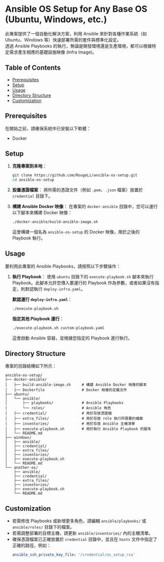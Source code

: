 # Ansible OS Setup for Any Base OS (Ubuntu, Windows, etc.)

此專案提供了一個自動化解決方案，利用 Ansible 來針對各種作業系統（如 Ubuntu、Windows 等）快速部署所需的套件與標準化設定。  
透過 Ansible Playbooks 的執行，無論是開發環境還是生產環境，都可以根據特定需求產生相應的基礎設施映像 (Infra Image)。

## Table of Contents

- [Prerequisites](#prerequisites)
- [Setup](#setup)
- [Usage](#usage)
- [Directory Structure](#directory-structure)
- [Customization](#customization)

## Prerequisites

在開始之前，請確保系統中已安裝以下軟體：

- Docker

## Setup

1. **克隆專案到本地**：
    ```bash
    git clone https://github.com/RougeLi/ansible-os-setup.git
    cd ansible-os-setup
    ```

2. **設置憑證檔案**：
   將所需的憑證文件（例如 `.pem`、`.json` 檔案）放置於 `credential` 目錄下。

3. **構建 Ansible Docker 映像**：
   在專案的 `docker-ansible` 目錄中，您可以運行以下腳本來構建 Docker 映像：

    ```bash
    ./docker-ansible/build-ansible-image.sh
    ```

   這會構建一個名為 `ansible-os-setup` 的 Docker 映像，用於之後的 Playbook 執行。

## Usage

要利用此專案的 Ansible Playbooks，請按照以下步驟操作：

1. **執行 Playbook**：
   使用 `ubuntu` 目錄下的 `execute-playbook.sh` 腳本來執行 Playbook。此腳本允許您傳入要運行的 Playbook 作為參數，或者如果沒有指定，則默認執行 `deploy-infra.yaml`。

   **默認運行 `deploy-infra.yaml`**：
   ```bash
   ./execute-playbook.sh
   ```

   **指定其他 Playbook 運行**：
   ```bash
   ./execute-playbook.sh custom-playbook.yaml
   ```

   這會啟動 Ansible 容器，並根據您指定的 Playbook 進行執行。

## Directory Structure

專案的目錄結構如下所示：

```
ansible-os-setup/
├── docker-ansible/
│   ├── build-ansible-image.sh     # 構建 Ansible Docker 映像的腳本
│   ├── Dockerfile                 # Docker 映像的定義文件
├── ubuntu/
│   └── ansible/
│       ├── playbooks/             # Ansible Playbooks
│       └── roles/                 # Ansible 角色
│   ├── credential/                # 用於存放憑證檔
│   ├── extra_files/               # 用於存放 role 執行所需要的檔案
│   ├── inventories/               # 用於存放 Ansible 主機清單
│   ├── execute-playbook.sh        # 用於執行 Ansible Playbook 的腳本
│   └── README.md
├── windows/
│   ├── ansible/
│   ├── credential/
│   ├── extra_files/
│   ├── inventories/
│   ├── execute-playbook.sh
│   └── README.md
└── another-os/
    ├── ansible/
    ├── credential/
    ├── extra_files/
    ├── inventories/
    ├── execute-playbook.sh
    └── README.md
```

## Customization

- 若需修改 Playbooks 或新增更多角色，請編輯 `ansible/playbooks/` 或 `ansible/roles/` 目錄下的檔案。
- 若需調整部署的目標主機，請更新 `ansible/inventories/` 內的主機清單。
- 確保憑證檔案已正確放置於 `credential` 目錄中，並且在 `hosts` 文件中指定了正確的路徑，例如：
  ```yaml
  ansible_ssh_private_key_file: '/credential/os_setup_rsa'
  ```
